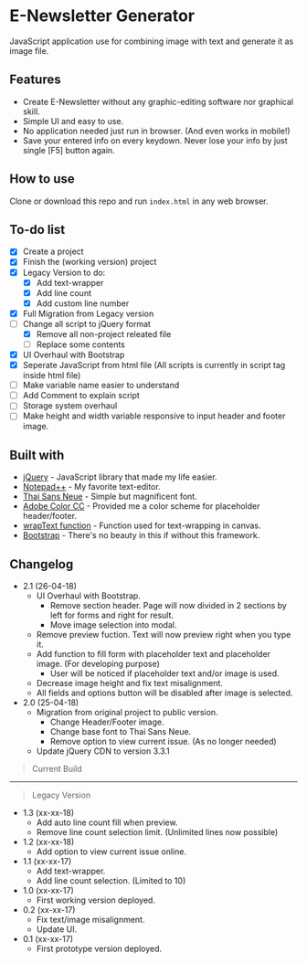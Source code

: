 # E-Newsletter Generator

JavaScript application use for combining image with text and generate it as image file.

## Features
- Create E-Newsletter without any graphic-editing software nor graphical skill.
- Simple UI and easy to use.
- No application needed just run in browser. (And even works in mobile!)
- Save your entered info on every keydown. Never lose your info by just single [F5] button again.

## How to use

Clone or download this repo and run `index.html` in any web browser.

## To-do list
 - [X] Create a project
 - [X] Finish the (working version) project
 - [X] Legacy Version to do:
     - [X] Add text-wrapper
     - [X] Add line count
     - [X] Add custom line number
 - [X] Full Migration from Legacy version
 - [ ] Change all script to jQuery format
     - [X] Remove all non-project releated file
     - [ ] Replace some contents
 - [X] UI Overhaul with Bootstrap
 - [X] Seperate JavaScript from html file (All scripts is currently in script tag inside html file)
 - [ ] Make variable name easier to understand
 - [ ] Add Comment to explain script
 - [ ] Storage system overhaul
 - [ ] Make height and width variable responsive to input header and footer image.

## Built with
 - [jQuery](https://jquery.com/) - JavaScript library that made my life easier.
 - [Notepad++](https://notepad-plus-plus.org/) - My favorite text-editor.
 - [Thai Sans Neue](http://www.f0nt.com/release/thaisans-neue-1-0/) - Simple but magnificent font.
 - [Adobe Color CC](https://color.adobe.com) - Provided me a color scheme for placeholder header/footer.
 - [wrapText function](https://github.com/phwt/enewsletter-generator) - Function used for text-wrapping in canvas.
 - [Bootstrap](https://getbootstrap.com) - There's no beauty in this if without this framework.

## Changelog
 - 2.1 (26-04-18)
     - UI Overhaul with Bootstrap.
         - Remove section header. Page will now divided in 2 sections by left for forms and right for result.
         - Move image selection into modal.
     - Remove preview fuction. Text will now preview right when you type it.
     - Add function to fill form with placeholder text and placeholder image. (For developing purpose)
         - User will be noticed if placeholder text and/or image is used.
     - Decrease image height and fix text misalignment.
     - All fields and options button will be disabled after image is selected.
 - 2.0 (25-04-18)
     - Migration from original project to public version.
         - Change Header/Footer image.
         - Change base font to Thai Sans Neue.
         - Remove option to view current issue. (As no longer needed)
     - Update jQuery CDN to version 3.3.1
 > Current Build
 ------
 > Legacy Version
 - 1.3 (xx-xx-18)
 	- Add auto line count fill when preview.
    - Remove line count selection limit. (Unlimited lines now possible)
 - 1.2 (xx-xx-18)
    - Add option to view current issue online.
 - 1.1 (xx-xx-17)
    - Add text-wrapper.
    - Add line count selection. (Limited to 10)
 - 1.0 (xx-xx-17)
    - First working version deployed.
 - 0.2 (xx-xx-17)
    - Fix text/image misalignment.
    - Update UI.
 - 0.1 (xx-xx-17)
    - First prototype version deployed.
